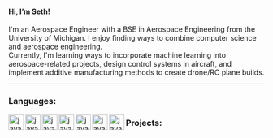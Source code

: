 #### Hi, I’m Seth! <br>
I'm an Aerospace Engineer with a BSE in Aerospace Engineering from the University of Michigan. I enjoy finding ways to combine computer science and aerospace engineering. <br>
Currently, I'm learning ways to incorporate machine learning into aerospace-related projects, design control systems in aircraft, and implement additive manufacturing methods to create drone/RC plane builds.

---

### Languages:         
<img align="left" alt="java" width="30px" src="https://cdn.jsdelivr.net/gh/devicons/devicon@latest/icons/matlab/matlab-original.svg"/>         
<img align="left" alt="java" width="30px" src="https://cdn.jsdelivr.net/gh/devicons/devicon@latest/icons/python/python-original.svg"/>
<img align="left" alt="java" width="30px" src="https://cdn.jsdelivr.net/gh/devicons/devicon@latest/icons/cplusplus/cplusplus-original.svg"/>          
<img align="left" alt="java" width="30px" src="https://cdn.jsdelivr.net/gh/devicons/devicon@latest/icons/c/c-original.svg"/>
<img align="left" alt="java" width="30px" src="https://cdn.jsdelivr.net/gh/devicons/devicon@latest/icons/labview/labview-original-wordmark.svg" />          
<img align="left" alt="java" width="30px" src="https://cdn.jsdelivr.net/gh/devicons/devicon@latest/icons/html5/html5-original-wordmark.svg"/>
<img align="left" alt="java" width="30px" src="https://cdn.jsdelivr.net/gh/devicons/devicon@latest/icons/css3/css3-original-wordmark.svg"/>
                          
          
### Projects:


<!---
Freefall802/Freefall802 is a ✨ special ✨ repository because its `README.md` (this file) appears on your GitHub profile.
You can click the Preview link to take a look at your changes.
--->
